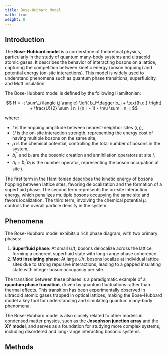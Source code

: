 ```yaml
---
title: Bose-Hubbard Model
math: true
weight: 8
---
```


## Introduction

The **Bose-Hubbard model** is a cornerstone of theoretical physics, particularly in the study of quantum many-body systems and ultracold atomic gases. It describes the behavior of interacting bosons on a lattice, capturing the competition between kinetic energy (boson hopping) and potential energy (on-site interactions). This model is widely used to understand phenomena such as quantum phase transitions, superfluidity, and Mott insulation.

The Bose-Hubbard model is defined by the following Hamiltonian:

$$
H = -t \sum\_{\langle i,j \rangle} \left( b_i^\dagger b_j + \text{h.c.} \right) + \frac{U}{2} \sum_i n_i (n_i - 1) - \mu \sum_i n_i,
$$

where:
- $t$ is the hopping amplitude between nearest-neighbor sites $\langle i,j \rangle$,
- $U$ is the on-site interaction strength, representing the energy cost of having multiple bosons on the same site,
- $\mu$ is the chemical potential, controlling the total number of bosons in the system,
- $b_i^\dagger$ and $b_i$ are the bosonic creation and annihilation operators at site $i$,
- $n_i = b_i^\dagger b_i$ is the number operator, representing the boson occupation at site $i$.

The first term in the Hamiltonian describes the kinetic energy of bosons hopping between lattice sites, favoring delocalization and the formation of a superfluid phase. The second term represents the on-site interaction energy, which penalizes multiple bosons occupying the same site and favors localization. The third term, involving the chemical potential $\mu$, controls the overall particle density in the system.

## Phenomena
The Bose-Hubbard model exhibits a rich phase diagram, with two primary phases:
1. **Superfluid phase**: At small $U/t$, bosons delocalize across the lattice, forming a coherent superfluid state with long-range phase coherence.
2. **Mott insulating phase**: At large $U/t$, bosons localize at individual lattice sites due to strong repulsive interactions, leading to a gapped insulating state with integer boson occupancy per site.

The transition between these phases is a paradigmatic example of a **quantum phase transition**, driven by quantum fluctuations rather than thermal effects. This transition has been experimentally observed in ultracold atomic gases trapped in optical lattices, making the Bose-Hubbard model a key tool for understanding and simulating quantum many-body phenomena.

The Bose-Hubbard model is also closely related to other models in condensed matter physics, such as the **Josephson junction array** and the **XY model**, and serves as a foundation for studying more complex systems, including disordered and long-range interacting bosonic systems.

## Methods

